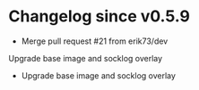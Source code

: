 # Changelog since v0.5.9
- Merge pull request #21 from erik73/dev

Upgrade base image and socklog overlay 
- Upgrade base image and socklog overlay 

